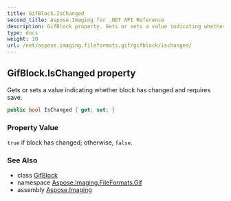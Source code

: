 ```yaml
---
title: GifBlock.IsChanged
second_title: Aspose.Imaging for .NET API Reference
description: GifBlock property. Gets or sets a value indicating whether block has changed and requires save
type: docs
weight: 10
url: /net/aspose.imaging.fileformats.gif/gifblock/ischanged/
---
```

## GifBlock.IsChanged property

Gets or sets a value indicating whether block has changed and requires save.

```csharp
public bool IsChanged { get; set; }
```

### Property Value

`true` if block has changed; otherwise, `false`.

### See Also

* class [GifBlock](../)
* namespace [Aspose.Imaging.FileFormats.Gif](../../gifblock/)
* assembly [Aspose.Imaging](../../../)


